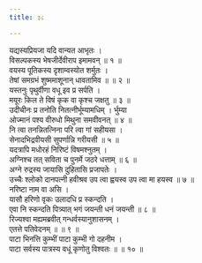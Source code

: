 ```yaml
---
title: ३८

---
```

यद्यस्यप्रियजा यदि वान्यत आभृतः ।  
विसल्पकस्य भेषजीर्देवीराप इमामवन् ॥ १ ॥  
वयस्य पूतिकस्य दृशाम्वस्योत शर्मुतः ।  
तेषां समग्रभं शुष्ममाशूनान् धावतामिव ॥ ॥ २ ॥  
यस्तनुः पृथुर्वीणा वधू इव प्र सर्पति ।  
मयूरः किल ते विषं कृक वा कृश्च जक्षतु ॥ ३ ॥  
उदीचीनः प्र तनोति नितत्नीर्भूम्यामधिम् । र्भुम्या  
ओज्मानं पश्य वीरुधो मिथुना समवीवनत् ॥ ४ ॥  
नि त्वा तनन्नितत्निना परि त्वा गां सहीयसा ।  
सेनादभिद्रवीयसी सुपर्णान्नि गरीयसी ॥ ५ ॥  
यदत्रापि मधोरहं निरिष्टं विषमश्नुतम् ।  
अग्निश्च तत् सविता च पुनर्मे जठरे धत्ताम् ॥ ६ ॥  
अग्ने रुद्रस्य जायासि दुहितासि प्रजापतेः ।  
उच्चैः श्लोको दानपत्नी हवीश्रव उप त्वा ह्वयस्व उप त्वा मा हयस्व ॥ ७ ॥  
नरिष्टा नाम वा असि ।  
यासौ हरिणो वृकः उलादधि प्र स्कन्दति ।  
एवा नि स्कन्दति पित्र्यात् भगं जयन्ती धनं जयन्ती ॥ ८ ॥  
रिज्यश्वा मह्यमब्रवीत् गन्धर्वस्यानुशासनम् ।  
एतत्ते पतिवेदनम् ॥ ॥ ९ ॥  
पाटा भिनत्ति कुम्भीं पाटा कुम्भी गो दहनीम ।  
पाटा सर्वस्य पात्रस्य वधूं कृणोतु विश्वतः ॥ ॥ १० ॥  